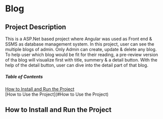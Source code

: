 # Blog

## Project Description
This is a ASP.Net based project where Angular was used as Front end & SSMS as database management system. In this project, user can see the multiple blogs of admin. Only Admin can create, update & delete any blog. To help user which blog would be fit for their reading, a pre-review version of tha blog will visualize first with title, summery & a detail button. With the help of the detail button, user can dive into the detail part of that blog. 


##### Table of Contents  
[How to Install and Run the Project](#How_to_Install_and_Run_the_Project)  
[How to Use the Project](#How to Use the Project)     
<a name="headers"/>

## How to Install and Run the Project
